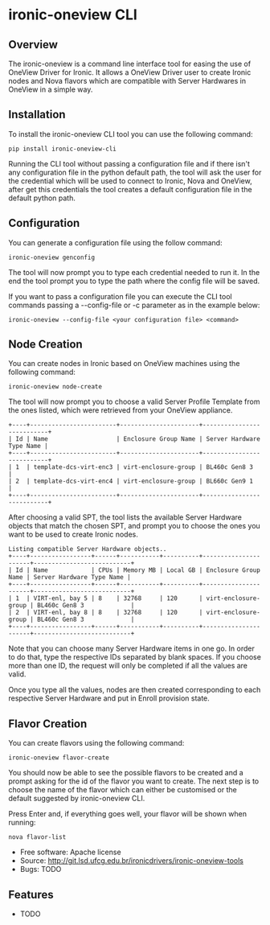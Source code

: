 # ironic-oneview CLI

## Overview

The ironic-oneview is a command line interface tool for easing the use of OneView Driver for Ironic. 
It allows a OneView Driver user to create Ironic nodes and Nova flavors which are compatible with 
Server Hardwares in OneView in a simple way.

## Installation

To install the ironic-oneview CLI tool you can use the following command:

```
pip install ironic-oneview-cli
```

Running the CLI tool without passing a configuration file and if there isn't any configuration file in 
the python default path, the tool will ask the user for the credential which will be used to connect to 
Ironic, Nova and OneView, after get this credentials the tool creates a default configuration file in 
the default python path.

## Configuration

You can generate a configuration file using the follow command:

```
ironic-oneview genconfig
```

The tool will now prompt you to type each credential needed to run it. In the end the tool prompt
you to type the path where the config file will be saved.

If you want to pass a configuration file you can execute the CLI tool commands passing a --config-file or -c
parameter as in the example below:

```
ironic-oneview --config-file <your configuration file> <command>
```

## Node Creation

You can create nodes in Ironic based on OneView machines using the following command:

```
ironic-oneview node-create
```

The tool will now prompt you to choose a valid Server Profile Template from the ones listed, 
which were retrieved from your OneView appliance.

```
+----+------------------------+----------------------+---------------------------+
| Id | Name                   | Enclosure Group Name | Server Hardware Type Name |
+----+------------------------+----------------------+---------------------------+
| 1  | template-dcs-virt-enc3 | virt-enclosure-group | BL460c Gen8 3             |
| 2  | template-dcs-virt-enc4 | virt-enclosure-group | BL660c Gen9 1             |
+----+------------------------+----------------------+---------------------------+  
```

After choosing a valid SPT, the tool lists the available Server Hardware objects that match the 
chosen SPT, and prompt you to choose the ones you want to be used to create Ironic nodes.

```
Listing compatible Server Hardware objects..
+----+-----------------+------+-----------+----------+----------------------+---------------------------+
| Id | Name            | CPUs | Memory MB | Local GB | Enclosure Group Name | Server Hardware Type Name |
+----+-----------------+------+-----------+----------+----------------------+---------------------------+
| 1  | VIRT-enl, bay 5 | 8    | 32768     | 120      | virt-enclosure-group | BL460c Gen8 3             |
| 2  | VIRT-enl, bay 8 | 8    | 32768     | 120      | virt-enclosure-group | BL460c Gen8 3             |
+----+-----------------+------+-----------+----------+----------------------+---------------------------+
```

Note that you can choose many Server Hardware items in one go. In order to do that, type the respective 
IDs separated by blank spaces. If you choose more than one ID, the request will only be completed if all the 
values are valid.

Once you type all the values, nodes are then created corresponding to each respective Server Hardware and put 
in Enroll provision state.

## Flavor Creation

You can create flavors using the following command:

```
ironic-oneview flavor-create
```

You should now be able to see the possible flavors to be created and a prompt asking for
the id of the flavor you want to create. The next step is to choose the name of the flavor
which can either be customised or the default suggested by ironic-oneview CLI.

Press Enter and, if everything goes well, your flavor will be shown when running:

```
nova flavor-list
```

* Free software: Apache license
* Source: http://git.lsd.ufcg.edu.br/ironicdrivers/ironic-oneview-tools
* Bugs: TODO

Features
--------

* TODO

